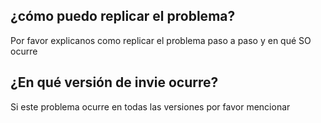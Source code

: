 ## ¿cómo puedo replicar el problema?
Por favor explicanos como replicar el problema paso a paso y en qué SO ocurre
## ¿En qué versión de invie ocurre?
Si este problema ocurre en todas las versiones por favor mencionar
